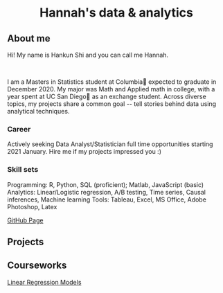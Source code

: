 <center>
  <h1> Hannah's data & analytics </h1>
</center>

<h2> About me </h2>
<p> Hi! My name is Hankun Shi and you can call me Hannah. </p> <br>

I am a Masters in Statistics student at Columbia🦁 expected to graduate in December 2020. My major was Math and Applied math in college, with a year spent at UC San Diego🔱 as an exchange student. Across diverse topics, my projects share a common goal -- tell stories behind data using analytical techniques.

<h3> Career </h3>
Actively seeking Data Analyst/Statistician full time opportunities starting 2021 January. Hire me <hs3142@columbia.edu> if my projects impressed you :)

<h3> Skill sets </h3> 
Programming: R, Python, SQL (proficient); Matlab, JavaScript (basic)
Analytics: Linear/Logistic regression, A/B testing, Time series, Causal inferences, Machine learning
Tools: Tableau, Excel, MS Office, Adobe Photoshop, Latex

<a href = "https://hankunshi.github.io/Hannahs_data_world/"> GitHub Page </a>

<h2> Projects </h2>

<h2> Courseworks </h2>
<a href="https://github.com/HankunShi/STAT5205"> Linear Regression Models </a>
